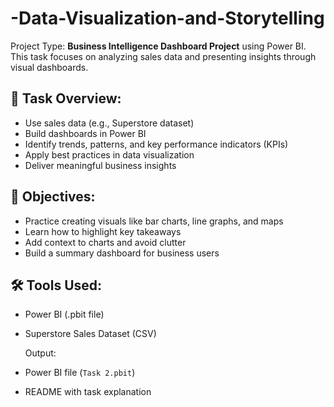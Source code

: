 # -Data-Visualization-and-Storytelling

Project Type:
**Business Intelligence Dashboard Project** using Power BI.  
This task focuses on analyzing sales data and presenting insights through visual dashboards.

## 📁 Task Overview:
- Use sales data (e.g., Superstore dataset)
- Build dashboards in Power BI
- Identify trends, patterns, and key performance indicators (KPIs)
- Apply best practices in data visualization
- Deliver meaningful business insights

## 🎯 Objectives:
- Practice creating visuals like bar charts, line graphs, and maps
- Learn how to highlight key takeaways
- Add context to charts and avoid clutter
- Build a summary dashboard for business users

## 🛠 Tools Used:
- Power BI (.pbit file)
- Superstore Sales Dataset (CSV)

  Output:
- Power BI file (`Task 2.pbit`)
- README with task explanation

